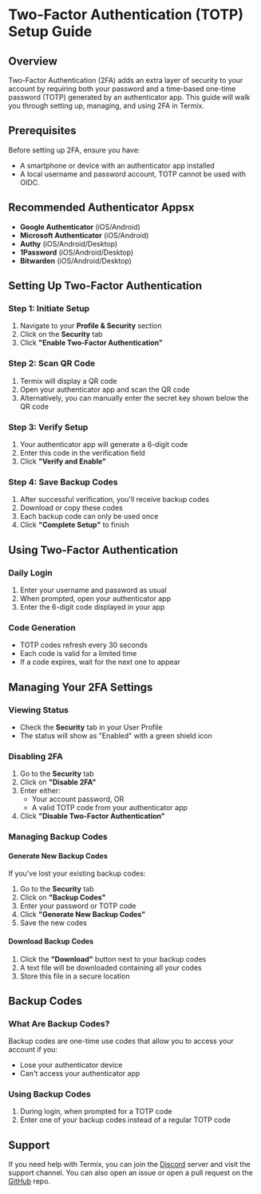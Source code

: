 # Two-Factor Authentication (TOTP) Setup Guide

## Overview

Two-Factor Authentication (2FA) adds an extra layer of security to your account by requiring both your password and a time-based one-time password (TOTP) generated by an authenticator app. This guide will walk you through setting up, managing, and using 2FA in Termix.

## Prerequisites

Before setting up 2FA, ensure you have:

- A smartphone or device with an authenticator app installed
- A local username and password account, TOTP cannot be used with OIDC.

## Recommended Authenticator Appsx

- **Google Authenticator** (iOS/Android)
- **Microsoft Authenticator** (iOS/Android)
- **Authy** (iOS/Android/Desktop)
- **1Password** (iOS/Android/Desktop)
- **Bitwarden** (iOS/Android/Desktop)

## Setting Up Two-Factor Authentication

### Step 1: Initiate Setup

1. Navigate to your **Profile & Security** section
2. Click on the **Security** tab
3. Click **"Enable Two-Factor Authentication"**

### Step 2: Scan QR Code

1. Termix will display a QR code
2. Open your authenticator app and scan the QR code
3. Alternatively, you can manually enter the secret key shown below the QR code

### Step 3: Verify Setup

1. Your authenticator app will generate a 6-digit code
2. Enter this code in the verification field
3. Click **"Verify and Enable"**

### Step 4: Save Backup Codes

1. After successful verification, you'll receive backup codes
2. Download or copy these codes
3. Each backup code can only be used once
4. Click **"Complete Setup"** to finish

## Using Two-Factor Authentication

### Daily Login

1. Enter your username and password as usual
2. When prompted, open your authenticator app
3. Enter the 6-digit code displayed in your app

### Code Generation

- TOTP codes refresh every 30 seconds
- Each code is valid for a limited time
- If a code expires, wait for the next one to appear

## Managing Your 2FA Settings

### Viewing Status

- Check the **Security** tab in your User Profile
- The status will show as "Enabled" with a green shield icon

### Disabling 2FA

1. Go to the **Security** tab
2. Click on **"Disable 2FA"**
3. Enter either:
    - Your account password, OR
    - A valid TOTP code from your authenticator app
4. Click **"Disable Two-Factor Authentication"**

### Managing Backup Codes

#### Generate New Backup Codes

If you've lost your existing backup codes:

1. Go to the **Security** tab
2. Click on **"Backup Codes"**
3. Enter your password or TOTP code
4. Click **"Generate New Backup Codes"**
5. Save the new codes

#### Download Backup Codes

1. Click the **"Download"** button next to your backup codes
2. A text file will be downloaded containing all your codes
3. Store this file in a secure location

## Backup Codes

### What Are Backup Codes?

Backup codes are one-time use codes that allow you to access your account if you:
- Lose your authenticator device
- Can't access your authenticator app

### Using Backup Codes

1. During login, when prompted for a TOTP code
2. Enter one of your backup codes instead of a regular TOTP code

## Support

If you need help with Termix, you can join the [Discord](https://discord.gg/jVQGdvHDrf) server and visit the support channel. You can also open an issue or open a pull request on the [GitHub](https://github.com/LukeGus/Termix/issues) repo.